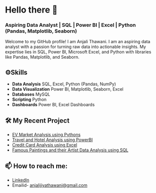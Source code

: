 # Hello there 👋

### Aspiring Data Analyst | SQL | Power BI | Excel | Python (Pandas, Matplotlib, Seaborn)

Welcome to my GitHub profile! I am Anjali Thawani. I am an aspiring data analyst with a passion for turning raw data into actionable insights. My expertise lies in SQL, Power BI, Microsoft Excel, and Python with libraries like Pandas, Matplotlib, and Seaborn.


## ⚙️Skills               
 - **Data Analysis**      SQL, Excel, Python (Pandas, NumPy)        
 - **Data Visualization** Power BI, Matplotlib, Seaborn, Excel      
 - **Databases**          MySQL                        
 - **Scripting**          Python                                   
 - **Dashboards**         Power BI, Excel Dashboards                


## 🛠 My Recent Project
- [EV Market Analysis using Pythons](https://github.com/anjali-thawani/EV-Market-Analysis)
- [Travel and Hotel Analysis using PowerBI](https://github.com/anjali-thawani/Travel-And-Hotel-Analysis)
- [Credit Card Analysis using Excel](https://github.com/anjali-thawani/Credit-Card-Data-analysis)
- [Famous Paintings and their Artist Data Analysis using SQL](https://github.com/anjali-thawani/Famous-Paintings-and-their-Artistsl)




## 📫 How to reach me:

- [LinkedIn](https://www.linkedin.com/in/anjalithawani/)
- Emailid- anjalijiyathawani@gmail.com
